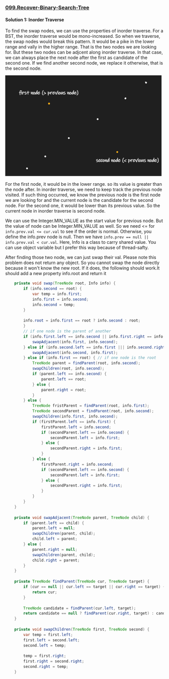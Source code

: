 ### [099.Recover-Binary-Search-Tree](https://leetcode.com/problems/recover-binary-search-tree/)

#### Solution 1: Inorder Traverse

To find the swap nodes, we can use the properties of inorder traverse. For a BST, the inorder traverse would be mono-increased. So when we traverse, the swap nodes would break this pattern. It would be a pike in the lower range and vally in the higher range. That is the two nodes we are looking for. But these two nodes can be adjcent along inorder traverse. In that case, we can always place the next node after the first as candidate of the second one. If we find another second node, we replace it otherwise, that is the second node.

![inorder](image/inorder.png)

For the first node, it would be in the lower range. so its value is greater than the node after. In inorder traverse, we need to keep track the previous node visited. If such thing occurred, we know the previous node is the first node we are looking for and the current node is the candidate for the second node. For the second one, it would be lower than its previous value. So the current node in inorder traverse is second node.

We can use the Integer.MIN_VALUE as the start value for previous node. But the value of node can be Integer.MIN_VALUE as well. So we need <= for `info.prev.val <= cur.val` to see if the order is normal. Otherwise, you define the info.prev node is null. Then we have `info.prev == null || info.prev.val < cur.val`. Here, Info is a class to carry shared value. You can use object variable but I prefer this way because of thread-safty.

After finding those two node, we can just swap their val. Please note this problem does not return any object. So you cannot swap the node directly because it won't know the new root. If it does, the following should work.It should add a new property info.root and return it

```java
    private void swap(TreeNode root, Info info) {
        if (info.second == root) {
            var temp = info.first;
            info.first = info.second;
            info.second = temp;
        }

        info.root = info.first == root ? info.second : root;
        }
        // if one node is the parent of another
        if (info.first.left == info.second || info.first.right == info.second) {
            swapAdjacent(info.first, info.second);
        } else if (info.second.left == info.first ||| info.second.right == info.first) {
            swapAdjacent(info.second, info.first);
        } else if (info.first == root) { // if one node is the root
            TreeNode parent = findParent(root, info.second);
            swapChildren(root, info.second);
            if (parent.left == info.second) {
                parent.left == root;
            } else {
                parent.right = root;
            }
        } else {
            TreeNode fristParent = findParent(root, info.first);
            TreeNode secondParent = findParent(root, info.second);
            swapChildren(info.first, info.second);
            if (firstParent.left == info.first) {
                firstParent.left = info.second;
                if (secondParent.left == info.second) {
                    secondParent.left = info.first;
                } else {
                    secondParent.right = info.first;
                }
            } else {
                firstParent.right = info.second;
                if (secondParent.left == info.second) {
                    secondParent.left = info.first;
                } else {
                    secondParent.right = info.first;
                }
            }
        }
    }

    private void swapAdjacent(TreeNode parent, TreeNode child) {
        if (parent.left == child) {
            parent.left = null;
            swapChildren(parent, child);
            child.left = parent;
        } else {
            parent.right = null;
            swapChildren(parent, child);
            child.right = parent;
        }
    }

    private TreeNode findParent(TreeNode cur, TreeNode target) {
        if (cur == null || cur.left == target || cur.right == target) {
            return cur;
        } 

        TreeNode candidate = findParent(cur.left, target);
        return candidate == null ? findParent(cur.right, target) : candidate;
    }

    private void swapChildren(TreeNode first, TreeNode second) {
        var temp = first.left;
        first.left = second.left;
        second.left = temp;

        temp = first.right;
        first.right = second.right;
        second.right = temp;
    }
```



